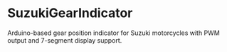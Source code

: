 # SuzukiGearIndicator
Arduino-based gear position indicator for Suzuki motorcycles with PWM output and 7-segment display support.

